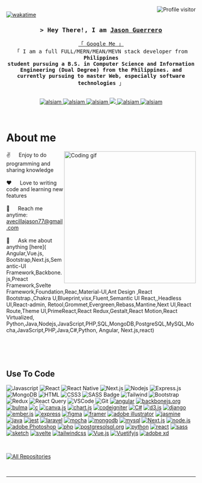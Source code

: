 <!--
<h2 align="center">
  Welcome to Jason Guerrero World!
  <img src="https://media.giphy.com/media/hvRJCLFzcasrR4ia7z/giphy.gif" width="28">
</h2>
-->

<!--
<p align="center">
  <a href="https://github.com/alsiam"><img src="https://readme-typing-svg.herokuapp.com/?lines=Self%20Taught%20Programmer;Front%20End%20Developer;1.5%2B%20years%20of%20coding%20experience;Always%20learning%20new%20things&center=true&width=380&height=45"></a>
</p>

 -->

<a href="https://komarev.com/ghpvc/?username=alsiam">
  <img align="right" src="https://komarev.com/ghpvc/?username=alsiam&label=Visitors&color=0e75b6&style=flat" alt="Profile visitor" />
</a>


[![wakatime](https://wakatime.com/badge/user/eebb3dd8-d9b2-40de-9b88-6fd6cac99dbc.svg)](https://wakatime.com/@eebb3dd8-d9b2-40de-9b88-6fd6cac99dbc)

<!-- Intro  -->
<h3 align="center">
        <samp>&gt; Hey There!, I am
                <b><a target="_blank" href="https://alsiam.com">Jason Guerrero</a></b>
        </samp>
</h3>


<p align="center"> 
  <samp>
    <a href="">「 Google Me 」</a>
    <br>
    「 I am a full FULL/MERN/MEAN/MEVN stack  developer from <b>Philippines <br> student pursuing a B.S. in Computer Science and Information Engineering (Dual Degree) from the Philippines. and currently pursuing to master Web, especially software technologies</b> 」
    <br>
    <br>
  </samp>
</p>

<p align="center">
 <a href="" target="blank">
  <img src="https://img.shields.io/badge/Website-DC143C?style=for-the-badge&logo=medium&logoColor=white" alt="alsiam" />
 </a>
 <a href="" target="_blank">
  <img src="https://img.shields.io/badge/LinkedIn-0077B5?style=for-the-badge&logo=linkedin&logoColor=white" alt="alsiam"/>
 </a>
 <a href="" target="_blank">
  <img src="https://img.shields.io/badge/dev.to-0A0A0A?style=for-the-badge&logo=dev.to&logoColor=white" alt="alsiam" />
 </a>
 <a href="" target="_blank">
  <img src="https://img.shields.io/badge/Twitter-1DA1F2?style=for-the-badge&logo=twitter&logoColor=white" />
 </a>
 <a href="" target="_blank">
  <img src="https://img.shields.io/badge/Instagram-fe4164?style=for-the-badge&logo=instagram&logoColor=white" alt="alsiam" />
 </a> 
 <a href="" target="_blank">
  <img src="https://img.shields.io/badge/Facebook-20BEFF?&style=for-the-badge&logo=facebook&logoColor=white" alt="alsiam"  />
  </a> 
</p>
<br />

<!-- About Section -->
 # About me
 
<p>
 <img align="right" width="350" src="/assets/programmer.gif" alt="Coding gif" />
  
 ✌️ &emsp; Enjoy to do programming and sharing knowledge <br/><br/>
 ❤️ &emsp; Love to writing code and learning new features<br/><br/>
 📧 &emsp; Reach me anytime: avecillajason77@gmail.com<br/><br/>
 💬 &emsp; Ask me about anything [here](
Angular,Vue.js,
Bootstrap,Next.js,Semantic-UI Framework,Backbone.js,Preact Framework,Svelte Framework,Foundation,Reac,Material-UI,Ant Design ,React Bootstrap.,Chakra U,Blueprint,visx,Fluent,Semantic UI React,,Headless UI,React-admin, Retool,Grommet,Evergreen,Rebass,Mantine,Next UI,React Route,Theme UI,PrimeReact,React Redux,Gestalt,React Motion,React Virtualized,
Python,Java,Nodejs,JavaScript,PHP,SQL,MongoDB,PostgreSQL,MySQL,Mocha,JavaScript,PHP,Java,C#,Python, Angular, Next.js,react)

</p>

<br/>
<br/>
<br/>

## Use To Code

![Javascript](https://img.shields.io/badge/Javascript-F0DB4F?style=for-the-badge&labelColor=black&logo=javascript&logoColor=F0DB4F)
![React](https://img.shields.io/badge/-React-61DBFB?style=for-the-badge&labelColor=black&logo=react&logoColor=61DBFB)
![React Native](https://img.shields.io/badge/React_Native-20232A?style=for-the-badge&logo=react&logoColor=61DAFB)
![Next.js](https://img.shields.io/badge/next.js-000000?style=for-the-badge&logo=nextdotjs&logoColor=white)
![Nodejs](https://img.shields.io/badge/Nodejs-3C873A?style=for-the-badge&labelColor=black&logo=node.js&logoColor=3C873A)
![Express.js](https://img.shields.io/badge/Express.js-000000?style=for-the-badge&logo=express&logoColor=white)
![MongoDB](https://img.shields.io/badge/MongoDB-4EA94B?style=for-the-badge&logo=mongodb&logoColor=white)
![HTML](https://img.shields.io/badge/HTML5-E34F26?style=for-the-badge&logo=html5&logoColor=white)
![CSS3](https://img.shields.io/badge/CSS3-1572B6?style=for-the-badge&logo=css3&logoColor=white)
![SASS Badge](https://img.shields.io/badge/Sass-CC6699?style=for-the-badge&logo=sass&logoColor=white)
![Tailwind](https://img.shields.io/badge/Tailwind_CSS-092749?style=for-the-badge&logo=tailwindcss&logoColor=06B6D4&labelColor=000000)
![Bootstrap](https://img.shields.io/badge/Bootstrap-563D7C?style=for-the-badge&logo=bootstrap&logoColor=white)
![Redux](https://img.shields.io/badge/Redux-593D88?style=for-the-badge&logo=redux&logoColor=white)
![React Query](https://img.shields.io/badge/-React_Query-FF4154?style=for-the-badge&logo=react%20query&logoColor=white)
![VSCode](https://img.shields.io/badge/Visual_Studio-0078d7?style=for-the-badge&logo=visual%20studio&logoColor=white)
![Git](https://img.shields.io/badge/Git-F05032?style=for-the-badge&logo=git&logoColor=white)
<a href='https://github.com/shivamkapasia0' target="_blank"><img alt='angular' src='https://img.shields.io/badge/angular-100000?style=for-the-badge&logo=angular&logoColor=white&labelColor=black&color=black'/></a>
<a href='https://github.com/shivamkapasia0' target="_blank"><img alt='backbonejs.org' src='https://img.shields.io/badge/backbonejs.org-100000?style=for-the-badge&logo=backbonejs.org&logoColor=white&labelColor=000000&color=black'/></a>
<a href='https://github.com/shivamkapasia0' target="_blank"><img alt='bulma' src='https://img.shields.io/badge/bulma-100000?style=for-the-badge&logo=bulma&logoColor=white&labelColor=000000&color=black'/></a>
<a href='https://github.com/shivamkapasia0' target="_blank"><img alt='c' src='https://img.shields.io/badge/language-100000?style=for-the-badge&logo=c&logoColor=white&labelColor=000000&color=black'/></a>
<a href='https://github.com/shivamkapasia0' target="_blank"><img alt='canva.js' src='https://img.shields.io/badge/canva.js-100000?style=for-the-badge&logo=canva.js&logoColor=white&labelColor=000000&color=black'/></a>
<a href='https://github.com/shivamkapasia0' target="_blank"><img alt='chart.js' src='https://img.shields.io/badge/chart.js-100000?style=for-the-badge&logo=chart.js&logoColor=white&labelColor=000000&color=black'/></a>
<a href='https://github.com/shivamkapasia0' target="_blank"><img alt='codeigniter' src='https://img.shields.io/badge/codeigniter-100000?style=for-the-badge&logo=codeigniter&logoColor=white&labelColor=000000&color=black'/></a>
<a href='https://github.com/shivamkapasia0' target="_blank"><img alt='C#' src='https://img.shields.io/badge/language-100000?style=for-the-badge&logo=C#&logoColor=white&labelColor=000000&color=black'/></a>
<a href='https://github.com/shivamkapasia0' target="_blank"><img alt='d3.js' src='https://img.shields.io/badge/d3.js-100000?style=for-the-badge&logo=d3.js&logoColor=white&labelColor=000000&color=black'/></a>
<a href='https://github.com/shivamkapasia0' target="_blank"><img alt='django' src='https://img.shields.io/badge/django-100000?style=for-the-badge&logo=django&logoColor=white&labelColor=000000&color=black'/></a>
<a href='https://github.com/shivamkapasia0' target="_blank"><img alt='ember.js' src='https://img.shields.io/badge/ember.js-100000?style=for-the-badge&logo=ember.js&logoColor=white&labelColor=000000&color=black'/></a>
<a href='https://github.com/shivamkapasia0' target="_blank"><img alt='express' src='https://img.shields.io/badge/express-100000?style=for-the-badge&logo=express&logoColor=white&labelColor=000000&color=black'/></a>
<a href='https://github.com/shivamkapasia0' target="_blank"><img alt='figma' src='https://img.shields.io/badge/figma-100000?style=for-the-badge&logo=figma&logoColor=white&labelColor=000000&color=black'/></a>
<a href='https://github.com/shivamkapasia0' target="_blank"><img alt='framer' src='https://img.shields.io/badge/framer-100000?style=for-the-badge&logo=framer&logoColor=white&labelColor=000000&color=black'/></a>
<a href='https://github.com/shivamkapasia0' target="_blank"><img alt='adobe illustrator' src='https://img.shields.io/badge/adobe_illustrator-100000?style=for-the-badge&logo=adobe illustrator&logoColor=white&labelColor=000000&color=black'/></a>
<a href='https://github.com/shivamkapasia0' target="_blank"><img alt='jasmine' src='https://img.shields.io/badge/jasmine-100000?style=for-the-badge&logo=jasmine&logoColor=white&labelColor=000000&color=black'/></a>
<a href='https://github.com/shivamkapasia0' target="_blank"><img alt='java' src='https://img.shields.io/badge/java-100000?style=for-the-badge&logo=java&logoColor=white&labelColor=000000&color=black'/></a>
<a href='https://github.com/shivamkapasia0' target="_blank"><img alt='jest' src='https://img.shields.io/badge/jest-100000?style=for-the-badge&logo=jest&logoColor=white&labelColor=000000&color=black'/></a>
<a href='https://github.com/shivamkapasia0' target="_blank"><img alt='laravel' src='https://img.shields.io/badge/laravel-100000?style=for-the-badge&logo=laravel&logoColor=white&labelColor=000000&color=black'/></a>
<a href='https://github.com/shivamkapasia0' target="_blank"><img alt='mocha' src='https://img.shields.io/badge/mocha-100000?style=for-the-badge&logo=mocha&logoColor=white&labelColor=000000&color=black'/></a>
<a href='https://github.com/shivamkapasia0' target="_blank"><img alt='mongodb' src='https://img.shields.io/badge/mongodb-100000?style=for-the-badge&logo=mongodb&logoColor=white&labelColor=000000&color=black'/></a>
<a href='https://github.com/shivamkapasia0' target="_blank"><img alt='mysql' src='https://img.shields.io/badge/mysql-100000?style=for-the-badge&logo=mysql&logoColor=white&labelColor=000000&color=black'/></a>
<a href='https://github.com/shivamkapasia0' target="_blank"><img alt='Next.js' src='https://img.shields.io/badge/Next.js-100000?style=for-the-badge&logo=Next.js&logoColor=white&labelColor=000000&color=black'/></a>
<a href='https://github.com/shivamkapasia0' target="_blank"><img alt='node.js' src='https://img.shields.io/badge/node.js-100000?style=for-the-badge&logo=node.js&logoColor=white&labelColor=000000&color=black'/></a>
<a href='https://github.com/shivamkapasia0' target="_blank"><img alt='adobe Photoshop' src='https://img.shields.io/badge/adobe_Photoshop-100000?style=for-the-badge&logo=adobe Photoshop&logoColor=white&labelColor=000000&color=black'/></a>
<a href='https://github.com/shivamkapasia0' target="_blank"><img alt='php' src='https://img.shields.io/badge/php-100000?style=for-the-badge&logo=php&logoColor=white&labelColor=000000&color=black'/></a>
<a href='https://github.com/shivamkapasia0' target="_blank"><img alt='postgresolsql.org' src='https://img.shields.io/badge/postgresolsql.org-100000?style=for-the-badge&logo=postgresolsql.org&logoColor=white&labelColor=000000&color=black'/></a>
<a href='https://github.com/shivamkapasia0' target="_blank"><img alt='python' src='https://img.shields.io/badge/python-100000?style=for-the-badge&logo=python&logoColor=white&labelColor=000000&color=black'/></a>
<a href='https://github.com/shivamkapasia0' target="_blank"><img alt='react' src='https://img.shields.io/badge/python-100000?style=for-the-badge&logo=react&logoColor=white&labelColor=000000&color=black'/></a>
<a href='https://github.com/shivamkapasia0' target="_blank"><img alt='sass' src='https://img.shields.io/badge/sass-100000?style=for-the-badge&logo=sass&logoColor=white&labelColor=000000&color=black'/></a>
<a href='https://github.com/shivamkapasia0' target="_blank"><img alt='sketch' src='https://img.shields.io/badge/sketch-100000?style=for-the-badge&logo=sketch&logoColor=white&labelColor=000000&color=black'/></a>
<a href='https://github.com/shivamkapasia0' target="_blank"><img alt='svelte' src='https://img.shields.io/badge/svelte-100000?style=for-the-badge&logo=svelte&logoColor=white&labelColor=000000&color=black'/></a>
<a href='https://github.com/shivamkapasia0' target="_blank"><img alt='tailwindcss' src='https://img.shields.io/badge/tailwindcss-100000?style=for-the-badge&logo=tailwindcss&logoColor=white&labelColor=000000&color=black'/></a>
<a href='https://github.com/shivamkapasia0' target="_blank"><img alt='Vue.js' src='https://img.shields.io/badge/Vue.js-100000?style=for-the-badge&logo=Vue.js&logoColor=white&labelColor=000000&color=black'/></a>
<a href='https://github.com/shivamkapasia0' target="_blank"><img alt='Vuetifyjs' src='https://img.shields.io/badge/Vuetifyjs-100000?style=for-the-badge&logo=Vuetifyjs&logoColor=white&labelColor=000000&color=black'/></a>
<a href='https://github.com/shivamkapasia0' target="_blank"><img alt='adobe xd' src='https://img.shields.io/badge/adobe_xd-100000?style=for-the-badge&logo=adobe xd&logoColor=white&labelColor=000000&color=black'/></a>

<br/>


<p align="left">
  <a href="" target="_blank"><img alt="All Repositories" title="All Repositories" src="https://img.shields.io/badge/-All%20Repos-2962FF?style=for-the-badge&logo=koding&logoColor=white"/></a>
</p>

<br/>
<hr/>
<br/>

